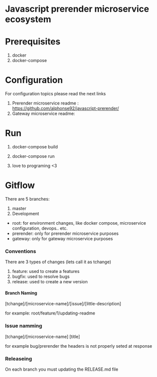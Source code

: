 # Javascript prerender microservice ecosystem


# Prerequisites

1. docker
2. docker-compose

# Configuration

For configuration topics please read the next links

1. Prerender microservice readme : https://github.com/alphonse92/javascript-prerender/
2. Gateway microservice readme: 


# Run 

1. docker-compose build
2. docker-compose run

3. love to programing <3


# Gitflow

There are 5 branches:

1. master
2. Development
  - root: for environment changes, like docker compose, microservice configuration, devops.. etc.
  - prerender: only for prerender microservice purposes
  - gateway: only for gateway microservice purposes

### Conventions

There are 3 types of changes (lets call it as tchange)
1. feature: used to create a features
2. bugfix: used to resolve bugs
3. release: used to create a new version

#### Branch Naming

[tchange]/[microservice-name]/[issue]/[little-description]

for example:
root/feature/1/updating-readme

### Issue namming

[tchange]/[microservice-name] [title]

for example
bug/prerender the headers is not properly seted at response

### Releaseing

On each branch you must updating the RELEASE.md file


